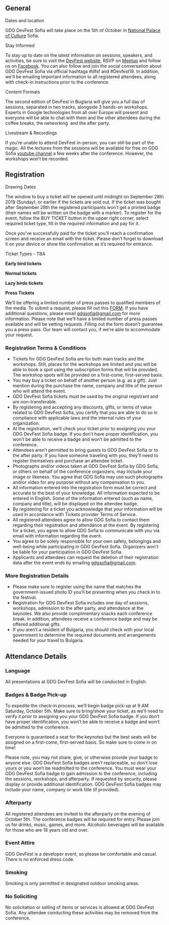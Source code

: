 ## General

Dates and location

GDG DevFest Sofia will take place on the 5th of October in [National Palace of Culture](https://goo.gl/maps/Q1fH7ee58h42) Sofia.

Stay Informed

To stay up to date on the latest information on sessions, speakers, and activities, be sure to visit the [DevFest website](https://devfest.bg/), RSVP on [Meetup](https://www.meetup.com/GDG-Sofia/) and follow us on [Facebook](https://www.facebook.com/SofiaGoogleDevelopmentGroup/). You can also follow and join the social conversation about GDG DevFest Sofia via official hashtags #dfsf and #Devfest19. In addition, we'll be emailing important information to all registered attendees, along with check-in instructions prior to the conference.

Content Formats

The second edition of DevFest in Buglaria will give you a full day of sessions, separated in two tracks, alongside 3 hands-on workshops. Experts in Google technologies from all over Europe will present and everyone will be able to chat with them and the other attendees during the coffee breaks, the networking  and the after party.

Livestream & Recordings

If you’re unable to attend DevFest in-person, you can still be part of the magic. All the lectures from the sessions will be available for free on GDG Sofia [youtube channel](https://www.youtube.com/channel/UCUBZSyu4AeDY4ltVHsSSugQ/) a few weeks after the conference. However, the workshops won’t be recorded.

## Registration

Drawing Dates

The window to buy a ticket will be opened until midnight on September 28th 2019 (Sunday), or earlier if the tickets are sold out. If the ticket was bought after September 28th the registered participants won’t get a printed badge (their names will be written on the badge with a marker). To register for the event, follow the BUY TICKET button in the upper right corner, select required ticket type, fill in the required information and pay for it.

Once you've successfully paid for the ticket you’ll reach a confirmation screen and receive an email with the ticket. Please don’t forget to download it on your device or show the confirmation as it’s required for entrance.

Ticket Types - TBA

**Early bird tickets**

**Normal tickets**  

**Lazy birds tickets**

**Press Tickets**

We’ll be offering a limited number of press passes to qualified members of the media. To submit a request, please fill out this [FORM](https://docs.google.com/forms/d/e/1FAIpQLSdLrPnV5z8ywKLDP4yZpw9REpKti_jfe65whcq3RVz87-NA7w/viewform). If you have additional questions, please email [gdgsofia@gmail.com](mailto:gdgsofia@gmail.com) for more information. Please note that we’ll have a limited number of press passes available and will be vetting requests. Filling out the form doesn’t guarantee you a press pass. Our team will contact you, if we’re able to accommodate your request.

### Registration Terms & Conditions

- Tickets for GDG DevFest Sofia are for both main tracks and the workshops. Still, places for the workshops are limited and you will be able to book a spot using the subscription forms that will be provided. The workshop spots will be provided on a first-come, first-served basis. 
- You may buy a ticket on behalf of another person (e.g. as a gift). Just mention during the purchase the name, company and title of the person who will attend the event. 
- GDG DevFest Sofia tickets must be used by the original registrant and are non-transferable. 
- By registering and accepting any discounts, gifts, or items of value related to GDG DevFest Sofia, you certify that you are able to do so in compliance with applicable laws and the internal rules of your organization.  
- At the registration, we’ll check your ticket prior to assigning you your GDG DevFest Sofia badge. If you don’t have proper identification, you won’t be able to receive a badge and won’t be admitted to the conference. 
- Attendees aren’t permitted to bring guests to GDG DevFest Sofia or to the after party. If you have someone traveling with you, they’ll need to register themselves and purchase an attendee ticket. 
- Photographs and/or videos taken at GDG DevFest Sofia by GDG Sofia, or others on behalf of the conference organizers, may include your image or likeness. You agree that GDG Sofia may use such photographs and/or video for any purpose without any compensation to you. 
- All information entered into the registration form must be correct and accurate to the best of your knowledge. All information expected to be entered in English. Some of the information entered (such as name, company and title), will be displayed on the attendee badge. 
- By registering for a ticket you acknowledge that your information will be used in accordance with Tickets provider Terms of Service. 
- All registered attendees agree to allow GDG Sofia to contact them regarding their registration and attendance at the event. By registering for a ticket, you agree to allow GDG Sofia to communicate with you via email with information regarding the event. 
- You agree to be solely responsible for your own safety, belongings and well-being while participating in GDG DevFest Sofia. Organizers won't be liable for your participation in GDG DevFest Sofia. 
- Applicants and attendees can request the deletion of their registration data after the event ends by emailing [gdgsofia@gmail.com](mailto:gdgsofia@gmail.com). 

### More Registration Details

- Please make sure to register using the name that matches the government-issued photo ID you’ll be presenting when you check in to the festival. 
- Registration for GDG DevFest Sofia includes one day of sessions, workshops, admission to the after party, and attendance at the keynotes. We also provide complimentary snacks each conference break. In addition, attendees receive a conference badge and may be offered additional gifts. 
- If you aren’t a resident of Bulgaria, you should check with your local government to determine the required documents and arrangements needed for your travel to Bulgaria. 

## Attendance Details

### Language

All presentations at GDG DevFest Sofia will be conducted in English.

### Badges & Badge Pick-up

To expedite the check-in process, we’ll begin badge pick-up at 9 AM Saturday, October 5th. Make sure to bring/show your ticket, as we’ll need to verify it prior to assigning you your GDG DevFest Sofia badge. If you don’t have proper identification, you won’t be able to receive a badge and won’t be admitted to the conference.

Everyone is guaranteed a seat for the keynotes but the best seats will be assigned on a first-come, first-served basis. So make sure to come in on time!

Please note, you may not share, give, or otherwise provide your badge to anyone else. GDG DevFest Sofia badges aren’t replaceable, so don't lose yours or you won’t be readmitted to the conference. You must wear your GDG DevFest Sofia badge to gain admission to the conference, including the sessions, workshops, and afterparty. If requested by security, please display or provide additional identification. GDG DevFest Sofia badges may include your name, company or work title (if provided).

### Afterparty

All registered attendees are invited to the afterparty on the evening of October 5th. The conference badges will be required for entry. Please join us for drinks, music, games, and more. Alcoholic beverages will be available for those who are 18 years old and over.

### Event Attire

GDG DevFest is a developer event, so please be comfortable and casual. There is no enforced dress code.

### Smoking

Smoking is only permitted in designated outdoor smoking areas.

### No Soliciting

No solicitation or selling of items or services is allowed at GDG DevFest Sofia. Any attendee conducting these activities may be removed from the conference.
